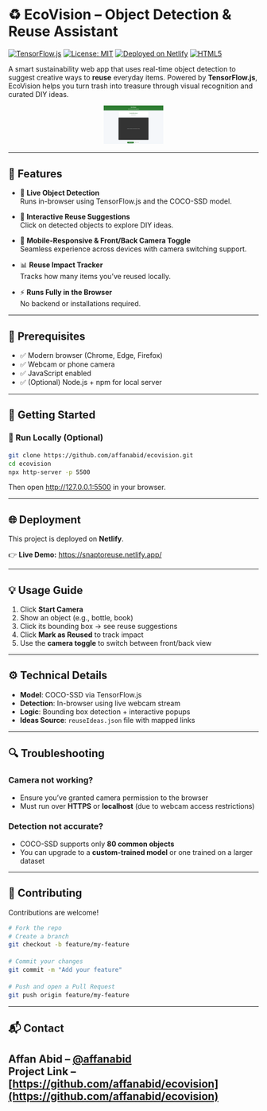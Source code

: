 # ♻️ EcoVision – Object Detection & Reuse Assistant

[![TensorFlow.js](https://img.shields.io/badge/tensorflow.js-%5Ev3.0.0-orange)](https://www.tensorflow.org/js)
[![License: MIT](https://img.shields.io/badge/License-MIT-yellow.svg)](https://opensource.org/licenses/MIT)
[![Deployed on Netlify](https://img.shields.io/badge/deployed-Netlify-brightgreen.svg)](https://www.netlify.com/)
[![HTML5](https://img.shields.io/badge/HTML5-Canvas%2C%20Video-blue)](https://developer.mozilla.org/en-US/docs/Web/HTML)

A smart sustainability web app that uses real-time object detection to suggest creative ways to **reuse** everyday items. Powered by **TensorFlow.js**, EcoVision helps you turn trash into treasure through visual recognition and curated DIY ideas.

<p align="center">
  <img src="ecovision.png" width="120" alt="EcoVision Logo" />
</p>

---

## 🌟 Features

- 🎥 **Live Object Detection**  
  Runs in-browser using TensorFlow.js and the COCO-SSD model.

- 🧠 **Interactive Reuse Suggestions**  
  Click on detected objects to explore DIY ideas.

- 📱 **Mobile-Responsive & Front/Back Camera Toggle**  
  Seamless experience across devices with camera switching support.

- 📊 **Reuse Impact Tracker**  
  Tracks how many items you’ve reused locally.

- ⚡ **Runs Fully in the Browser**  
  No backend or installations required.


---

## 🔧 Prerequisites

- ✅ Modern browser (Chrome, Edge, Firefox)
- ✅ Webcam or phone camera
- ✅ JavaScript enabled
- ✅ (Optional) Node.js + npm for local server

---

## 🚀 Getting Started

### 🔁 Run Locally (Optional)

```bash
git clone https://github.com/affanabid/ecovision.git
cd ecovision
npx http-server -p 5500
```

Then open http://127.0.0.1:5500 in your browser.

---

## 🌐 Deployment

This project is deployed on **Netlify**.

👉 **Live Demo:** https://snaptoreuse.netlify.app/

---

## 💡 Usage Guide

1. Click **Start Camera**
2. Show an object (e.g., bottle, book)
3. Click its bounding box → see reuse suggestions
4. Click **Mark as Reused** to track impact
5. Use the **camera toggle** to switch between front/back view

---

## ⚙️ Technical Details

- **Model**: COCO-SSD via TensorFlow.js  
- **Detection**: In-browser using live webcam stream  
- **Logic**: Bounding box detection + interactive popups  
- **Ideas Source**: `reuseIdeas.json` file with mapped links

---

## 🔍 Troubleshooting

### Camera not working?
- Ensure you’ve granted camera permission to the browser
- Must run over **HTTPS** or **localhost** (due to webcam access restrictions)

### Detection not accurate?
- COCO-SSD supports only **80 common objects**
- You can upgrade to a **custom-trained model** or one trained on a larger dataset

---

## 🤝 Contributing

Contributions are welcome!  

```bash
# Fork the repo
# Create a branch
git checkout -b feature/my-feature

# Commit your changes
git commit -m "Add your feature"

# Push and open a Pull Request
git push origin feature/my-feature
```
---
## 📬 Contact

Affan Abid – [@affanabid](https://github.com/affanabid)  
Project Link – [https://github.com/affanabid/ecovision](https://github.com/affanabid/ecovision)
---


